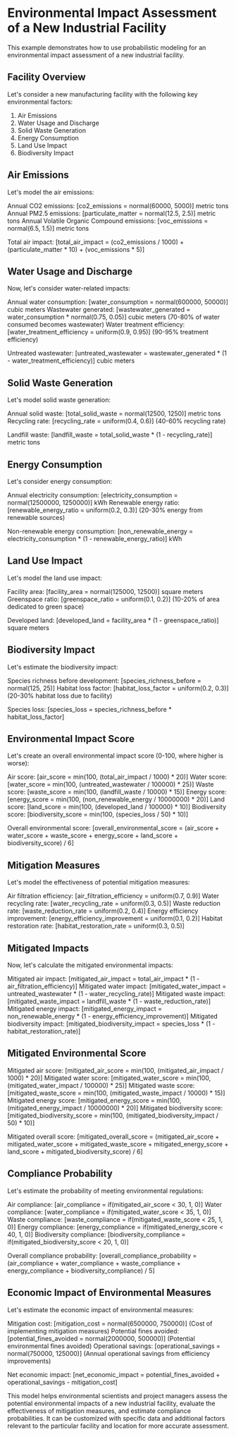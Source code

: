 # Environmental Impact Assessment of a New Industrial Facility

This example demonstrates how to use probabilistic modeling for an environmental impact assessment of a new industrial facility.

## Facility Overview

Let's consider a new manufacturing facility with the following key environmental factors:
1. Air Emissions
2. Water Usage and Discharge
3. Solid Waste Generation
4. Energy Consumption
5. Land Use Impact
6. Biodiversity Impact

## Air Emissions

Let's model the air emissions:

Annual CO2 emissions: [co2_emissions = normal(60000, 5000)] metric tons
Annual PM2.5 emissions: [particulate_matter = normal(12.5, 2.5)] metric tons
Annual Volatile Organic Compound emissions: [voc_emissions = normal(6.5, 1.5)] metric tons

Total air impact: [total_air_impact = (co2_emissions / 1000) + (particulate_matter * 10) + (voc_emissions * 5)]

## Water Usage and Discharge

Now, let's consider water-related impacts:

Annual water consumption: [water_consumption = normal(600000, 50000)] cubic meters
Wastewater generated: [wastewater_generated = water_consumption * normal(0.75, 0.05)] cubic meters (70-80% of water consumed becomes wastewater)
Water treatment efficiency: [water_treatment_efficiency = uniform(0.9, 0.95)] (90-95% treatment efficiency)

Untreated wastewater: [untreated_wastewater = wastewater_generated * (1 - water_treatment_efficiency)] cubic meters

## Solid Waste Generation

Let's model solid waste generation:

Annual solid waste: [total_solid_waste = normal(12500, 1250)] metric tons
Recycling rate: [recycling_rate = uniform(0.4, 0.6)] (40-60% recycling rate)

Landfill waste: [landfill_waste = total_solid_waste * (1 - recycling_rate)] metric tons

## Energy Consumption

Let's consider energy consumption:

Annual electricity consumption: [electricity_consumption = normal(12500000, 1250000)] kWh
Renewable energy ratio: [renewable_energy_ratio = uniform(0.2, 0.3)] (20-30% energy from renewable sources)

Non-renewable energy consumption: [non_renewable_energy = electricity_consumption * (1 - renewable_energy_ratio)] kWh

## Land Use Impact

Let's model the land use impact:

Facility area: [facility_area = normal(125000, 12500)] square meters
Greenspace ratio: [greenspace_ratio = uniform(0.1, 0.2)] (10-20% of area dedicated to green space)

Developed land: [developed_land = facility_area * (1 - greenspace_ratio)] square meters

## Biodiversity Impact

Let's estimate the biodiversity impact:

Species richness before development: [species_richness_before = normal(125, 25)]
Habitat loss factor: [habitat_loss_factor = uniform(0.2, 0.3)] (20-30% habitat loss due to facility)

Species loss: [species_loss = species_richness_before * habitat_loss_factor]

## Environmental Impact Score

Let's create an overall environmental impact score (0-100, where higher is worse):

Air score: [air_score = min(100, (total_air_impact / 1000) * 20)]
Water score: [water_score = min(100, (untreated_wastewater / 100000) * 25)]
Waste score: [waste_score = min(100, (landfill_waste / 10000) * 15)]
Energy score: [energy_score = min(100, (non_renewable_energy / 10000000) * 20)]
Land score: [land_score = min(100, (developed_land / 100000) * 10)]
Biodiversity score: [biodiversity_score = min(100, (species_loss / 50) * 10)]

Overall environmental score: [overall_environmental_score = (air_score + water_score + waste_score + energy_score + land_score + biodiversity_score) / 6]

## Mitigation Measures

Let's model the effectiveness of potential mitigation measures:

Air filtration efficiency: [air_filtration_efficiency = uniform(0.7, 0.9)]
Water recycling rate: [water_recycling_rate = uniform(0.3, 0.5)]
Waste reduction rate: [waste_reduction_rate = uniform(0.2, 0.4)]
Energy efficiency improvement: [energy_efficiency_improvement = uniform(0.1, 0.2)]
Habitat restoration rate: [habitat_restoration_rate = uniform(0.3, 0.5)]

## Mitigated Impacts

Now, let's calculate the mitigated environmental impacts:

Mitigated air impact: [mitigated_air_impact = total_air_impact * (1 - air_filtration_efficiency)]
Mitigated water impact: [mitigated_water_impact = untreated_wastewater * (1 - water_recycling_rate)]
Mitigated waste impact: [mitigated_waste_impact = landfill_waste * (1 - waste_reduction_rate)]
Mitigated energy impact: [mitigated_energy_impact = non_renewable_energy * (1 - energy_efficiency_improvement)]
Mitigated biodiversity impact: [mitigated_biodiversity_impact = species_loss * (1 - habitat_restoration_rate)]

## Mitigated Environmental Score

Mitigated air score: [mitigated_air_score = min(100, (mitigated_air_impact / 1000) * 20)]
Mitigated water score: [mitigated_water_score = min(100, (mitigated_water_impact / 100000) * 25)]
Mitigated waste score: [mitigated_waste_score = min(100, (mitigated_waste_impact / 10000) * 15)]
Mitigated energy score: [mitigated_energy_score = min(100, (mitigated_energy_impact / 10000000) * 20)]
Mitigated biodiversity score: [mitigated_biodiversity_score = min(100, (mitigated_biodiversity_impact / 50) * 10)]

Mitigated overall score: [mitigated_overall_score = (mitigated_air_score + mitigated_water_score + mitigated_waste_score + mitigated_energy_score + land_score + mitigated_biodiversity_score) / 6]

## Compliance Probability

Let's estimate the probability of meeting environmental regulations:

Air compliance: [air_compliance = if(mitigated_air_score < 30, 1, 0)]
Water compliance: [water_compliance = if(mitigated_water_score < 35, 1, 0)]
Waste compliance: [waste_compliance = if(mitigated_waste_score < 25, 1, 0)]
Energy compliance: [energy_compliance = if(mitigated_energy_score < 40, 1, 0)]
Biodiversity compliance: [biodiversity_compliance = if(mitigated_biodiversity_score < 20, 1, 0)]

Overall compliance probability: [overall_compliance_probability = (air_compliance + water_compliance + waste_compliance + energy_compliance + biodiversity_compliance) / 5]

## Economic Impact of Environmental Measures

Let's estimate the economic impact of environmental measures:

Mitigation cost: [mitigation_cost = normal(6500000, 750000)] (Cost of implementing mitigation measures)
Potential fines avoided: [potential_fines_avoided = normal(2000000, 500000)] (Potential environmental fines avoided)
Operational savings: [operational_savings = normal(750000, 125000)] (Annual operational savings from efficiency improvements)

Net economic impact: [net_economic_impact = potential_fines_avoided + operational_savings - mitigation_cost]

This model helps environmental scientists and project managers assess the potential environmental impacts of a new industrial facility, evaluate the effectiveness of mitigation measures, and estimate compliance probabilities. It can be customized with specific data and additional factors relevant to the particular facility and location for more accurate assessment.

